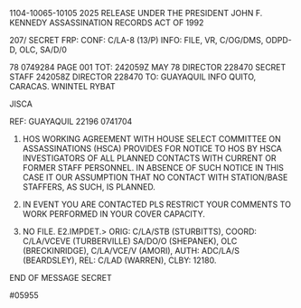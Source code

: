 1104-10065-10105 2025 RELEASE UNDER THE PRESIDENT JOHN F. KENNEDY ASSASSINATION RECORDS ACT OF 1992

207/
SECRET
FRP:
CONF: C/LA-8
(13/P)
INFO: FILE, VR, C/OG/DMS, ODPD-D, OLC, SA/D/0

78 0749284
PAGE 001
TOT: 242059Z MAY 78
DIRECTOR 228470
SECRET
STAFF 242058Z DIRECTOR 228470
TO: GUAYAQUIL INFO QUITO, CARACAS.
WNINTEL RYBAT

JISCA

REF: GUAYAQUIL 22196 0741704

1. HOS WORKING AGREEMENT WITH HOUSE SELECT COMMITTEE ON
ASSASSINATIONS (HSCA) PROVIDES FOR NOTICE TO HOS BY HSCA
INVESTIGATORS OF ALL PLANNED CONTACTS WITH CURRENT OR FORMER
STAFF PERSONNEL. IN ABSENCE OF SUCH NOTICE IN THIS CASE IT OUR
ASSUMPTION THAT NO CONTACT WITH STATION/BASE STAFFERS, AS SUCH,
IS PLANNED.

2. IN EVENT YOU ARE CONTACTED PLS RESTRICT YOUR COMMENTS TO
WORK PERFORMED IN YOUR COVER CAPACITY.

3. NO FILE. E2.IMPDET.>
ORIG: C/LA/STB (STURBITTS), COORD: C/LA/VCEVE (TURBERVILLE)
SA/DO/O (SHEPANEK), OLC (BRECKINRIDGE), C/LA/VCE/V (AMORI),
AUTH: ADC/LA/S (BEARDSLEY), REL: C/LAD (WARREN), CLBY: 12180.

END OF MESSAGE
SECRET

#05955
